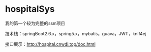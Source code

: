# hospitalSys

我的第一个较为完整的ssm项目

技术栈：springBoot2.6.x，spring5.x，mybatis，guava，JWT，knif4ej

接口展示：http://hospital.cnwdi.top/doc.html
